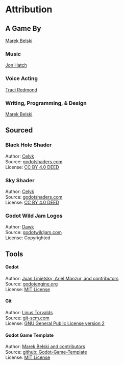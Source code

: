 # Attribution
## A Game By
  
[Marek Belski](https://maaack.itch.io/)  

### Music
  
[Jon Hatch](https://www.jonhatchmusic.com/)  

### Voice Acting
  
[Traci Redmond](https://www.traciredmond.com/)

### Writing, Programming, & Design  
  
[Marek Belski](https://maaack.itch.io/)  

## Sourced
### Black Hole Shader
Author: [Celyk](https://github.com/celyk)  
Source: [godotshaders.com](https://godotshaders.com/author/celyk/)  
License: [CC BY 4.0 DEED](https://creativecommons.org/licenses/by/4.0/deed.en)  

### Sky Shader
Author: [Celyk](https://github.com/celyk)  
Source: [godotshaders.com](https://godotshaders.com/shader/quick-sky/)  
License: [CC BY 4.0 DEED](https://creativecommons.org/licenses/by/4.0/deed.en)  

### Godot Wild Jam Logos
Author: [Dawk](https://coreyaroberts.com/)  
Source: [godotwildjam.com](https://godotwildjam.com/branding/)  
License: Copyrighted

## Tools
#### Godot
Author: [Juan Linietsky, Ariel Manzur, and contributors](https://godotengine.org/contact)  
Source: [godotengine.org](https://godotengine.org/)  
License: [MIT License](https://github.com/godotengine/godot/blob/master/LICENSE.txt) 

#### Git
Author: [Linus Torvalds](https://github.com/torvalds)  
Source: [git-scm.com](https://git-scm.com/downloads)  
License: [GNU General Public License version 2](https://opensource.org/licenses/GPL-2.0)

#### Godot Game Template
Author: [Marek Belski and contributors](https://github.com/Maaack/Godot-Game-Template/graphs/contributors)  
Source: [github: Godot-Game-Template](https://github.com/Maaack/Godot-Game-Template)  
License: [MIT License](LICENSE.txt)  
